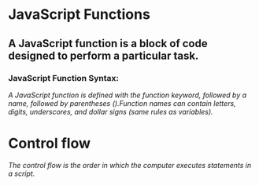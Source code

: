 # **JavaScript Functions**
## A JavaScript function is a block of code designed to perform a particular task.
### JavaScript Function Syntax:
*A JavaScript function is defined with the function keyword, followed by a name, followed by parentheses ().Function names can contain letters, digits, underscores, and dollar signs (same rules as variables).*
# **Control flow**
*The control flow is the order in which the computer executes statements in a script.*